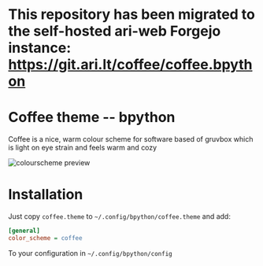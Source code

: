 # This repository has been migrated to the self-hosted ari-web Forgejo instance: <https://git.ari.lt/coffee/coffee.bpython>
# Coffee theme -- bpython

Coffee is a nice, warm colour scheme for software
based of gruvbox which is light on eye strain and feels
warm and cozy

![colourscheme preview](https://files.ari-web.xyz/files/github.com.coffee.bpython.jpg)

# Installation

Just copy `coffee.theme` to `~/.config/bpython/coffee.theme`
and add:

```ini
[general]
color_scheme = coffee
```

To your configuration in `~/.config/bpython/config`
